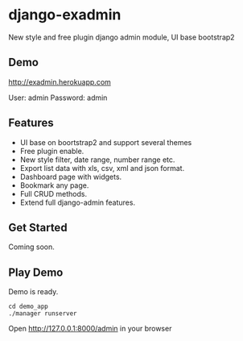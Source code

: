 django-exadmin
==============

New style and free plugin django admin module, UI base bootstrap2

Demo
----

http://exadmin.herokuapp.com

User: admin
Password: admin

Features
--------

* UI base on boortstrap2 and support several themes
* Free plugin enable.
* New style filter, date range, number range etc.
* Export list data with xls, csv, xml and json format.
* Dashboard page with widgets.
* Bookmark any page.
* Full CRUD methods.
* Extend full django-admin features.


Get Started
-----------

Coming soon.


Play Demo
---------

Demo is ready.

    cd demo_app
    ./manager runserver

Open http://127.0.0.1:8000/admin in your browser

